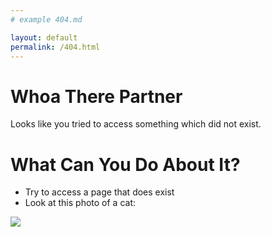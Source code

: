 ```yaml
---
# example 404.md

layout: default
permalink: /404.html
---
```


# Whoa There Partner
Looks like you tried to access something which did not exist. 

# What Can You Do About It?
* Try to access a page that does exist
* Look at this photo of a cat:

![](https://cataas.com/cat)